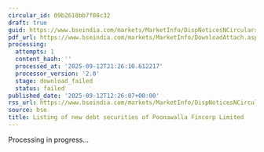 ```yaml
---
circular_id: 09b2618bb7f08c32
draft: true
guid: https://www.bseindia.com/markets/MarketInfo/DispNoticesNCirculars.aspx?Noticeid={2E8C1BFE-497C-4E15-BFC5-26ED45231CA8}&noticeno=20250912-79&dt=09/12/2025&icount=79&totcount=103&flag=0
pdf_url: https://www.bseindia.com/markets/MarketInfo/DownloadAttach.aspx?id=20250912-79&attachedId=
processing:
  attempts: 1
  content_hash: ''
  processed_at: '2025-09-12T21:26:10.612217'
  processor_version: '2.0'
  stage: download_failed
  status: failed
published_date: '2025-09-12T12:26:07+00:00'
rss_url: https://www.bseindia.com/markets/MarketInfo/DispNoticesNCirculars.aspx?Noticeid={2E8C1BFE-497C-4E15-BFC5-26ED45231CA8}&noticeno=20250912-79&dt=09/12/2025&icount=79&totcount=103&flag=0
source: bse
title: Listing of new debt securities of Poonawalla Fincorp Limited
---
```


Processing in progress...